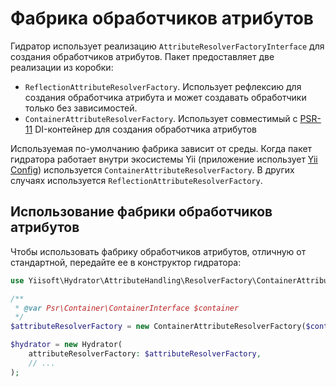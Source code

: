 # Фабрика обработчиков атрибутов

Гидратор использует реализацию `AttributeResolverFactoryInterface` для создания обработчиков атрибутов.
Пакет предоставляет две реализации из коробки:

- `ReflectionAttributeResolverFactory`. Использует рефлексию для создания обработчика атрибута и может создавать обработчики только без зависимостей.
- `ContainerAttributeResolverFactory`. Использует совместимый с [PSR-11](https://www.php-fig.org/psr/psr-11/) DI-контейнер для создания обработчика атрибутов

Используемая по-умолчанию фабрика зависит от среды. Когда пакет гидратора работает внутри экосистемы Yii (приложение использует [Yii Config](https://github.com/yiisoft/config)) используется `ContainerAttributeResolverFactory`. В других случаях используется `ReflectionAttributeResolverFactory`.

## Использование фабрики обработчиков атрибутов

Чтобы использовать фабрику обработчиков атрибутов, отличную от стандартной, передайте ее в конструктор гидратора:

```php
use Yiisoft\Hydrator\AttributeHandling\ResolverFactory\ContainerAttributeResolverFactory;

/**
 * @var Psr\Container\ContainerInterface $container
 */ 
$attributeResolverFactory = new ContainerAttributeResolverFactory($container);

$hydrator = new Hydrator(
    attributeResolverFactory: $attributeResolverFactory,
    // ...
);
```
